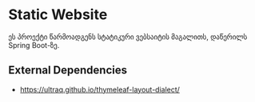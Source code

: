 # Static Website

ეს პროექტი წარმოადგენს სტატიკური ვებსაიტის მაგალითს, დაწერილს Spring Boot-ზე.

## External Dependencies
* https://ultraq.github.io/thymeleaf-layout-dialect/